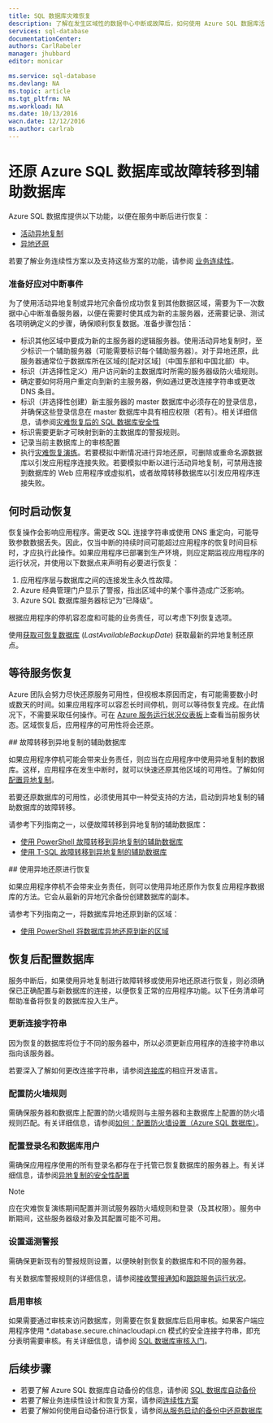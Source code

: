 ```yaml
---
title: SQL 数据库灾难恢复
description: 了解在发生区域性的数据中心中断或故障后，如何使用 Azure SQL 数据库活动异地复制和异地还原功能来恢复数据库。
services: sql-database
documentationCenter: 
authors: CarlRabeler
manager: jhubbard
editor: monicar

ms.service: sql-database
ms.devlang: NA
ms.topic: article
ms.tgt_pltfrm: NA
ms.workload: NA
ms.date: 10/13/2016
wacn.date: 12/12/2016
ms.author: carlrab
---
```


# 还原 Azure SQL 数据库或故障转移到辅助数据库

Azure SQL 数据库提供以下功能，以便在服务中断后进行恢复：

- [活动异地复制](./sql-database-geo-replication-overview.md)
- [异地还原](./sql-database-recovery-using-backups.md#point-in-time-restore)

若要了解业务连续性方案以及支持这些方案的功能，请参阅 [业务连续性](./sql-database-business-continuity.md)。

### 准备好应对中断事件

为了使用活动异地复制或异地冗余备份成功恢复到其他数据区域，需要为下一次数据中心中断准备服务器，以便在需要时使其成为新的主服务器，还需要记录、测试各项明确定义的步骤，确保顺利恢复数据。准备步骤包括：

- 标识其他区域中要成为新的主服务器的逻辑服务器。使用活动异地复制时，至少标识一个辅助服务器（可能需要标识每个辅助服务器）。对于异地还原，此服务器通常位于数据库所在区域的[配对区域]（中国东部和中国北部）中。
- 标识（并选择性定义）用户访问新的主数据库时所需的服务器级防火墙规则。
- 确定要如何将用户重定向到新的主服务器，例如通过更改连接字符串或更改 DNS 条目。
- 标识（并选择性创建）新主服务器的 master 数据库中必须存在的登录信息，并确保这些登录信息在 master 数据库中具有相应权限（若有）。相关详细信息，请参阅[灾难恢复后的 SQL 数据库安全性](./sql-database-geo-replication-security-config.md)
- 标识需要更新才可映射到新的主数据库的警报规则。
- 记录当前主数据库上的审核配置
- 执行[灾难恢复演练](./sql-database-disaster-recovery-drills.md)。若要模拟中断情况进行异地还原，可删除或重命名源数据库以引发应用程序连接失败。若要模拟中断以进行活动异地复制，可禁用连接到数据库的 Web 应用程序或虚拟机，或者故障转移数据库以引发应用程序连接失败。

## 何时启动恢复

恢复操作会影响应用程序。需更改 SQL 连接字符串或使用 DNS 重定向，可能导致参数数据丢失。因此，仅当中断的持续时间可能超过应用程序的恢复时间目标时，才应执行此操作。如果应用程序已部署到生产环境，则应定期监视应用程序的运行状况，并使用以下数据点来声明有必要进行恢复：

1. 应用程序层与数据库之间的连接发生永久性故障。
2. Azure 经典管理门户显示了警报，指出区域中的某个事件造成广泛影响。
3. Azure SQL 数据库服务器标记为“已降级”。

根据应用程序的停机容忍度和可能的业务责任，可以考虑下列恢复选项。

使用[获取可恢复数据库](https://msdn.microsoft.com/zh-cn/library/dn800985.aspx) (*LastAvailableBackupDate*) 获取最新的异地复制还原点。

## 等待服务恢复

Azure 团队会努力尽快还原服务可用性，但视根本原因而定，有可能需要数小时或数天的时间。如果应用程序可以容忍长时间停机，则可以等待恢复完成。在此情况下，不需要采取任何操作。可在 [Azure 服务运行状况仪表板](https://www.azure.cn/support/service-dashboard/)上查看当前服务状态。区域恢复后，应用程序的可用性将会还原。

##<a name="failover-to-geo-replicated-secondary-database"></a> 故障转移到异地复制的辅助数据库

如果应用程序停机可能会带来业务责任，则应当在应用程序中使用异地复制的数据库。这样，应用程序在发生中断时，就可以快速还原其他区域的可用性。了解如何[配置异地复制](./sql-database-geo-replication-powershell.md)。

若要还原数据库的可用性，必须使用其中一种受支持的方法，启动到异地复制的辅助数据库的故障转移。

请参考下列指南之一，以便故障转移到异地复制的辅助数据库：

- [使用 PowerShell 故障转移到异地复制的辅助数据库](./sql-database-geo-replication-powershell.md)
- [使用 T-SQL 故障转移到异地复制的辅助数据库](./sql-database-geo-replication-transact-sql.md) 

##<a name="recover-using-geo-restore"></a> 使用异地还原进行恢复

如果应用程序停机不会带来业务责任，则可以使用异地还原作为恢复应用程序数据库的方法。它会从最新的异地冗余备份创建数据库的副本。

请参考下列指南之一，将数据库异地还原到新的区域：

- [使用 PowerShell 将数据库异地还原到新的区域](./sql-database-geo-restore-powershell.md) 

## 恢复后配置数据库

服务中断后，如果使用异地复制进行故障转移或使用异地还原进行恢复，则必须确保已正确配置与新数据库的连接，以便恢复正常的应用程序功能。以下任务清单可帮助准备将恢复的数据库投入生产。

### 更新连接字符串

因为恢复的数据库将位于不同的服务器中，所以必须更新应用程序的连接字符串以指向该服务器。

若要深入了解如何更改连接字符串，请参阅[连接库](./sql-database-libraries.md)的相应开发语言。

### 配置防火墙规则

需确保服务器和数据库上配置的防火墙规则与主服务器和主数据库上配置的防火墙规则匹配。有关详细信息，请参阅[如何：配置防火墙设置（Azure SQL 数据库）](./sql-database-configure-firewall-settings-powershell.md)。

### 配置登录名和数据库用户

需确保应用程序使用的所有登录名都存在于托管已恢复数据库的服务器上。有关详细信息，请参阅[异地复制的安全性配置](./sql-database-geo-replication-security-config.md)

>[!NOTE]
> 应在灾难恢复演练期间配置并测试服务器防火墙规则和登录（及其权限）。服务中断期间，这些服务器级对象及其配置可能不可用。

### 设置遥测警报

需确保更新现有的警报规则设置，以便映射到恢复的数据库和不同的服务器。

有关数据库警报规则的详细信息，请参阅[接收警报通知](../monitoring-and-diagnostics/insights-receive-alert-notifications.md)和[跟踪服务运行状况](../monitoring-and-diagnostics/insights-service-health.md)。

### 启用审核

如果需要通过审核来访问数据库，则需要在恢复数据库后启用审核。如果客户端应用程序使用 *.database.secure.chinacloudapi.cn 模式的安全连接字符串，即充分表明需要审核。有关详细信息，请参阅 [SQL 数据库审核入门](./sql-database-auditing-get-started.md)。

## 后续步骤

- 若要了解 Azure SQL 数据库自动备份的信息，请参阅 [SQL 数据库自动备份](./sql-database-automated-backups.md)
- 若要了解业务连续性设计和恢复方案，请参阅[连续性方案](./sql-database-business-continuity.md)
- 若要了解如何使用自动备份进行恢复，请参阅[从服务启动的备份中还原数据库](./sql-database-recovery-using-backups.md)

<!---HONumber=Mooncake_Quality_Review_1118_2016-->